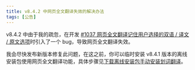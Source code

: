 ```yaml
---
title: v8.4.2 中网页全文翻译失效的解决办法
tags: [公告]
---
```


v8.4.2 中由于我的疏忽，在开发 [#1037 网页全文翻译记住用户选择的双语 / 译文 / 原文选项](https://github.com/lmk123/crx-selection-translate/issues/1037)时引入了一个 bug，导致网页全文翻译失效。

我会尽快发布新版本修复此问题，在这之前，你可以临时安装 v8.4.1 版本的离线安装包使用网页全文翻译功能，具体步骤见[下载离线安装包手动安装划词翻译](/docs/install/#offline)。